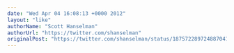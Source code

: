 ```yaml
---
date: "Wed Apr 04 16:08:13 +0000 2012"
layout: "like"
authorName: "Scott Hanselman"
authorUrl: "https://twitter.com/shanselman"
originalPost: "https://twitter.com/shanselman/status/187572289724887041"
---
```

